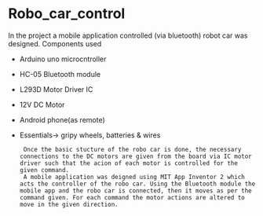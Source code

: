 # Robo_car_control

   In the project a mobile application controlled (via bluetooth) robot car was designed.
Components used
- Arduino uno microcntroller
- HC-05 Bluetooth module
- L293D Motor Driver IC
- 12V DC Motor
- Android phone(as remote)
- Essentials-> gripy wheels, batteries & wires

       Once the basic stucture of the robo car is done, the necessary connections to the DC motors are given from the board via IC motor driver such that the acion of each motor is controlled for the given command. 
       A mobile application was deigned using MIT App Inventor 2 which acts the controller of the robo car. Using the Bluetooth module the mobile app and the robo car is connected, then it moves as per the command given. For each command the motor actions are altered to move in the given direction.  
